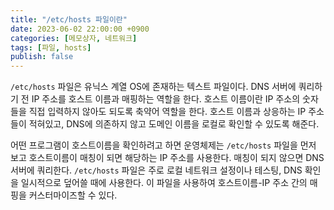 ```yaml
---
title: "/etc/hosts 파일이란"
date: 2023-06-02 22:00:00 +0900
categories: [메모상자, 네트워크]
tags: [파일, hosts]
publish: false
---
```


`/etc/hosts` 파일은 유닉스 계열 OS에 존재하는 텍스트 파일이다. DNS 서버에 쿼리하기 전 IP 주소를 호스트 이름과 매핑하는 역할을 한다. 호스트 이름이란 IP 주소의 숫자들을 직접 입력하지 않아도 되도록 축약어 역할을 한다. 호스트 이름과 상응하는 IP 주소들이 적혀있고, DNS에 의존하지 않고 도메인 이름을 로컬로 확인할 수 있도록 해준다. 

어떤 프로그램이 호스트이름을 확인하려고 하면 운영체제는 `/etc/hosts` 파일을 먼저 보고 호스트이름이 매칭이 되면 해당하는 IP 주소를 사용한다. 매칭이 되지 않으면 DNS 서버에 쿼리한다. `/etc/hosts` 파일은 주로 로컬 네트워크 설정이나 테스팅, DNS 확인을 일시적으로 덮어쓸 때에 사용한다. 이 파일을 사용하여 호스트이름-IP 주소 간의 매핑을 커스터마이즈할 수 있다. 